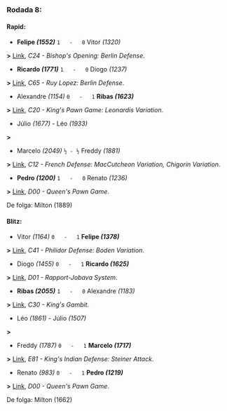 ### Rodada 8:

#### Rapid:

* **Felipe *(1552)*** `1   -   0`  Vitor *(1320)*

**>** [Link](https://www.lichess.org/il8Y1UYr), *C24 - Bishop's Opening: Berlin Defense*.
* **Ricardo *(1771)*** `1   -   0`  Diogo *(1237)*

**>** [Link](https://www.lichess.org/676T5NmF), *C65 - Ruy Lopez: Berlin Defense*.
* Alexandre *(1154)* `0   -   1` **Ribas *(1623)***

**>** [Link](https://www.lichess.org/v82wftGd), *C20 - King's Pawn Game: Leonardis Variation*.
* Júlio *(1677)*     -     Léo *(1933)*

 **>** 
* Marcelo *(2049)* `½ - ½` Freddy *(1881)*

**>** [Link](https://www.lichess.org/ULDJhyiK), *C12 - French Defense: MacCutcheon Variation, Chigorin Variation*.
* **Pedro *(1200)*** `1   -   0`  Renato *(1236)*

**>** [Link](https://www.lichess.org/eHkRZq9s), *D00 - Queen's Pawn Game*.

De folga: Milton (1889)

#### Blitz:

* Vitor *(1164)* `0   -   1` **Felipe *(1378)***

**>** [Link](https://www.lichess.org/PoxhQGHP), *C41 - Philidor Defense: Boden Variation*.
* Diogo *(1455)* `0   -   1` **Ricardo *(1625)***

**>** [Link](https://www.lichess.org/tOKohgQf), *D01 - Rapport-Jobava System*.
* **Ribas *(2055)*** `1   -   0`  Alexandre *(1183)*

**>** [Link](https://www.lichess.org/1QNCTqCm), *C30 - King's Gambit*.
* Léo *(1861)*     -     Júlio *(1507)*

 **>** 
* Freddy *(1787)* `0   -   1` **Marcelo *(1717)***

**>** [Link](https://www.lichess.org/aQvQgFvB), *E81 - King's Indian Defense: Steiner Attack*.
* Renato *(983)* `0   -   1` **Pedro *(1219)***

**>** [Link](https://www.lichess.org/xt6SEfF6), *D00 - Queen's Pawn Game*.

De folga: Milton (1662)


